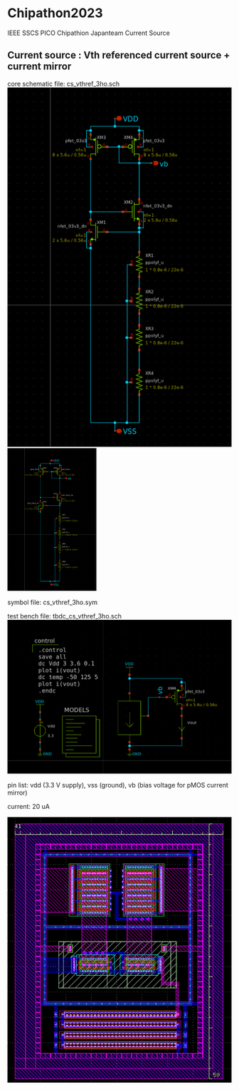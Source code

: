 # Chipathon2023
IEEE SSCS PICO Chipathion Japanteam  Current Source

## Current source : Vth referenced current source + current mirror
core schematic file: cs_vthref_3ho.sch
![cs_vthref_3ho.sch](https://github.com/keropiyo/Chipathon2023/blob/main/cs_vthref_3ho_sch.png)
<img alt="cs_vthref_3ho.sch" src="https://github.com/keropiyo/Chipathon2023/blob/main/cs_vthref_3ho_sch.png" width="200px">

symbol file: cs_vthref_3ho.sym

test bench file: tbdc_cs_vthref_3ho.sch
![tbdc_cs_vthref_3ho.sch](https://github.com/keropiyo/Chipathon2023/blob/main/tbdc_cv_vthref_3ho.png)

pin list: vdd (3.3 V supply), vss (ground), vb (bias voltage for pMOS current mirror)

current: 20 uA

![cs_vthref_3ho](https://github.com/keropiyo/Chipathon2023/blob/main/cs_vthref_3ho.png)
